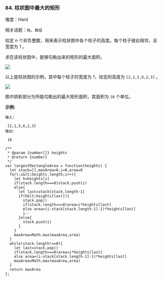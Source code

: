 ### 84. 柱状图中最大的矩形

难度：Hard

相关话题：`栈`、`数组`

给定  *n*  个非负整数，用来表示柱状图中各个柱子的高度。每个柱子彼此相邻，且宽度为 1 。



求在该柱状图中，能够勾勒出来的矩形的最大面积。







![](https://assets.leetcode-cn.com/aliyun-lc-upload/uploads/2018/10/12/histogram.png)


以上是柱状图的示例，其中每个柱子的宽度为 1，给定的高度为 `[2,1,5,6,2,3]` 。







![](https://assets.leetcode-cn.com/aliyun-lc-upload/uploads/2018/10/12/histogram_area.png)


图中阴影部分为所能勾勒出的最大矩形面积，其面积为 `10` 个单位。







 **示例:** 





```
输入:

 [2,1,5,6,2,3]
输出:

 10
```


```
/**
 * @param {number[]} heights
 * @return {number}
 */
var largestRectangleArea = function(heights) {
  let stack=[],maxArea=0,i=0,area=0
  for(;i&lt;heights.length;i++){
    let h=heights[i]
    if(stack.length===0)stack.push(i)
    else{
      let last=stack[stack.length-1]
      if(h&lt;heights[last]){
        stack.pop()
        if(stack.length===0)area=i*heights[last]
        else area=(i-stack[stack.length-1]-1)*heights[last]         
        i--
      }else{
        stack.push(i)
      }
    }
    maxArea=Math.max(maxArea,area)
  }
  while(stack.length!==0){
    let last=stack.pop()
    if(stack.length===0)area=i*heights[last]
    else area=(i-stack[stack.length-1]-1)*heights[last]      
    maxArea=Math.max(maxArea,area)
  }
  return maxArea
};



```
